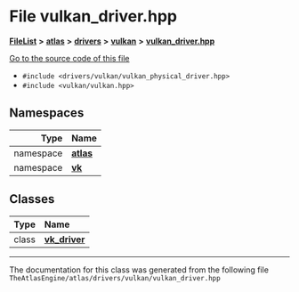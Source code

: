 

# File vulkan\_driver.hpp



[**FileList**](files.md) **>** [**atlas**](dir_1e6ffef027cfcf7ded3287660b505c9f.md) **>** [**drivers**](dir_1605561db8076fbb4262fa758aa3edc0.md) **>** [**vulkan**](dir_d1501d70e56e021a40f9d93dd0e2ca19.md) **>** [**vulkan\_driver.hpp**](vulkan__driver_8hpp.md)

[Go to the source code of this file](vulkan__driver_8hpp_source.md)



* `#include <drivers/vulkan/vulkan_physical_driver.hpp>`
* `#include <vulkan/vulkan.hpp>`













## Namespaces

| Type | Name |
| ---: | :--- |
| namespace | [**atlas**](namespaceatlas.md) <br> |
| namespace | [**vk**](namespaceatlas_1_1vk.md) <br> |


## Classes

| Type | Name |
| ---: | :--- |
| class | [**vk\_driver**](classatlas_1_1vk_1_1vk__driver.md) <br> |



















































------------------------------
The documentation for this class was generated from the following file `TheAtlasEngine/atlas/drivers/vulkan/vulkan_driver.hpp`

